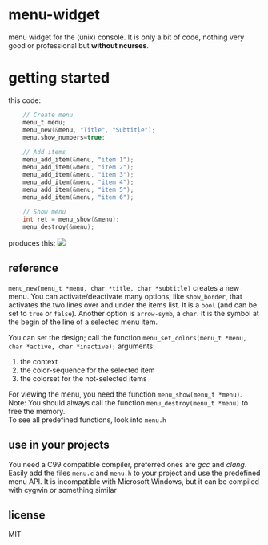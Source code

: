# menu-widget
menu widget for the (unix) console.
It is only a bit of code, nothing very good or professional but **without ncurses**.
  
# getting started
this code:
```C
	// Create menu
	menu_t menu;
	menu_new(&menu, "Title", "Subtitle");
	menu.show_numbers=true;
	
	// Add items
	menu_add_item(&menu, "item 1");
	menu_add_item(&menu, "item 2");
	menu_add_item(&menu, "item 3");
	menu_add_item(&menu, "item 4");
	menu_add_item(&menu, "item 5");
	menu_add_item(&menu, "item 6");
	
	// Show menu
	int ret = menu_show(&menu);
	menu_destroy(&menu);
```
produces this:
![](http://file.himsel.me/img/console-menu.png)

## reference
`menu_new(menu_t *menu, char *title, char *subtitle)` creates a new menu. You can activate/deactivate many options, like `show_border`, that activates
the two lines over and under the items list. It is a `bool` (and can be set to `true` or `false`).
Another option is `arrow-symb`, a `char`. It is the symbol at the begin of the line of a selected menu item.  
  
You can set the design; call the function `menu_set_colors(menu_t *menu, char *active, char *inactive);`
arguments:  
1. the context  
2. the color-sequence for the selected item  
3. the colorset for the not-selected items  
  
For viewing the menu, you need the function `menu_show(menu_t *menu)`.
Note: 
You should always call the function `menu_destroy(menu_t *menu)` to free the memory.  
To see all predefined functions, look into `menu.h`

## use in your projects
You need a C99 compatible compiler, preferred ones are *gcc* and *clang*. Easily add the files `menu.c` and `menu.h`
to your project and use the predefined menu API. It is incompatible with Microsoft Windows, but it can be compiled with cygwin or something similar

## license
MIT